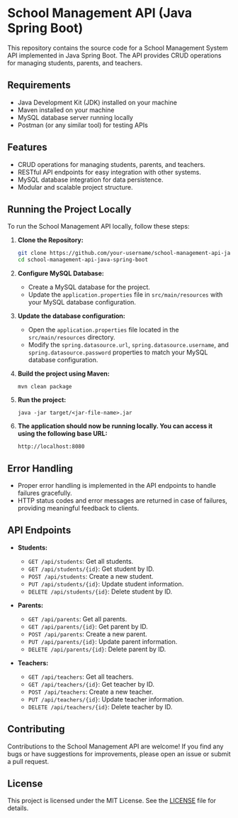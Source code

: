 # School Management API (Java Spring Boot)

This repository contains the source code for a School Management System API implemented in Java Spring Boot. The API provides CRUD operations for managing students, parents, and teachers.

## Requirements

- Java Development Kit (JDK) installed on your machine
- Maven installed on your machine
- MySQL database server running locally
- Postman (or any similar tool) for testing APIs
  
## Features

- CRUD operations for managing students, parents, and teachers.
- RESTful API endpoints for easy integration with other systems.
- MySQL database integration for data persistence.
- Modular and scalable project structure.

## Running the Project Locally

To run the School Management API locally, follow these steps:

1. **Clone the Repository:**
   ```bash
   git clone https://github.com/your-username/school-management-api-java-spring-boot.git
   cd school-management-api-java-spring-boot
   ```

2. **Configure MySQL Database:**
   - Create a MySQL database for the project.
   - Update the `application.properties` file in `src/main/resources` with your MySQL database configuration.

3. **Update the database configuration:**
    - Open the `application.properties` file located in the `src/main/resources` directory.
    - Modify the `spring.datasource.url`, `spring.datasource.username`, and `spring.datasource.password` properties to match your MySQL database configuration.

4. **Build the project using Maven:**

    ```
    mvn clean package
    ```

5. **Run the project:**

    ```
    java -jar target/<jar-file-name>.jar
    ```

6. **The application should now be running locally. You can access it using the following base URL:**

    ```
    http://localhost:8080
    ```

## Error Handling

- Proper error handling is implemented in the API endpoints to handle failures gracefully.
- HTTP status codes and error messages are returned in case of failures, providing meaningful feedback to clients.

## API Endpoints

- **Students:**
  - `GET /api/students`: Get all students.
  - `GET /api/students/{id}`: Get student by ID.
  - `POST /api/students`: Create a new student.
  - `PUT /api/students/{id}`: Update student information.
  - `DELETE /api/students/{id}`: Delete student by ID.

- **Parents:**
  - `GET /api/parents`: Get all parents.
  - `GET /api/parents/{id}`: Get parent by ID.
  - `POST /api/parents`: Create a new parent.
  - `PUT /api/parents/{id}`: Update parent information.
  - `DELETE /api/parents/{id}`: Delete parent by ID.

- **Teachers:**
  - `GET /api/teachers`: Get all teachers.
  - `GET /api/teachers/{id}`: Get teacher by ID.
  - `POST /api/teachers`: Create a new teacher.
  - `PUT /api/teachers/{id}`: Update teacher information.
  - `DELETE /api/teachers/{id}`: Delete teacher by ID.

## Contributing

Contributions to the School Management API are welcome! If you find any bugs or have suggestions for improvements, please open an issue or submit a pull request.

## License

This project is licensed under the MIT License. See the [LICENSE](LICENSE) file for details.
